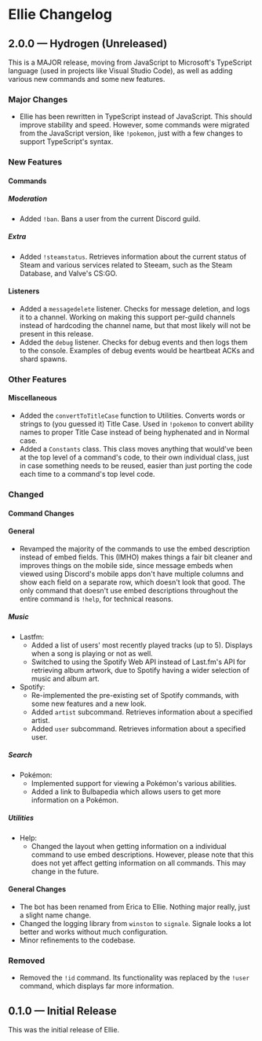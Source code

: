 # Ellie Changelog

## 2.0.0 — Hydrogen (Unreleased)
This is a MAJOR release, moving from JavaScript to Microsoft's TypeScript language (used in 
projects like Visual Studio Code), as well as adding various new commands and some new features.

### Major Changes
- Ellie has been rewritten in TypeScript instead of JavaScript. This should improve stability and 
speed. However, some commands were migrated from the JavaScript version, like `!pokemon`, just with 
a few changes to support TypeScript's syntax.

### New Features

#### Commands

##### Moderation
- Added `!ban`. Bans a user from the current Discord guild.

##### Extra
- Added `!steamstatus`. Retrieves information about the current status of Steam and various services
related to Steeam, such as the Steam Database, and Valve's CS:GO.

#### Listeners
- Added a `messagedelete` listener. Checks for message deletion, and logs it to a channel. Working on
making this support per-guild channels instead of hardcoding the channel name, but that most likely will
not be present in this release.
- Added the `debug` listener. Checks for debug events and then logs them to the console. Examples of
debug events would be heartbeat ACKs and shard spawns.

### Other Features

#### Miscellaneous 
- Added the `convertToTitleCase` function to Utilities. Converts words or strings to (you guessed it) Title
Case. Used in `!pokemon` to convert ability names to proper Title Case instead of being hyphenated and in
Normal case.
- Added a `Constants` class. This class moves anything that would've been at the top level of a command's
code, to their own individual class, just in case something needs to be reused, easier than just porting
the code each time to a command's top level code.

### Changed

#### Command Changes

#### General
- Revamped the majority of the commands to use the embed description instead of embed fields. This (IMHO) 
makes things a fair bit cleaner and improves things on the mobile side, since message embeds when viewed
using Discord's mobile apps don't have multiple columns and show each field on a separate row, which doesn't 
look that good. The only command that doesn't use embed descriptions throughout the entire command is `!help`, 
for technical reasons.

##### Music
* Lastfm:
  - Added a list of users' most recently played tracks (up to 5). Displays when a song is
    playing or not as well.
  - Switched to using the Spotify Web API instead of Last.fm's API for retrieving album
    artwork, due to Spotify having a wider selection of music and album art.
* Spotify:
  - Re-implemented the pre-existing set of Spotify commands, with some new features and a new look.
  - Added `artist` subcommand. Retrieves information about a specified artist.
  - Added `user` subcommand. Retrieves information about a specified user.

##### Search
* Pokémon:
  - Implemented support for viewing a Pokémon's various abilities.
  - Added a link to Bulbapedia which allows users to get more information on a Pokémon.

##### Utilities
* Help:
  - Changed the layout when getting information on a individual command to use embed descriptions. However, please
    note that this does not yet affect getting information on all commands. This may change in the future.

#### General Changes
- The bot has been renamed from Erica to Ellie. Nothing major really, just a slight name change.
- Changed the logging library from `winston` to `signale`. Signale looks a lot better and works without much
configuration.
- Minor refinements to the codebase.

### Removed
- Removed the `!id` command. Its functionality was replaced by the `!user` command, which displays far more
information.

## 0.1.0 — Initial Release
This was the initial release of Ellie.